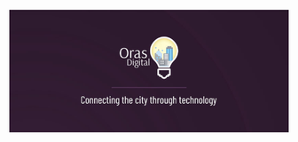 [![Oraș Digital](https://raw.githubusercontent.com/innovator-dev/oras-digital/master/assets/oras-digital-cover.jpg)][1]

[1]: https://oras.digital
